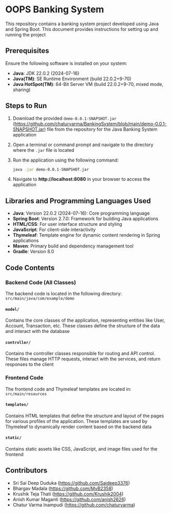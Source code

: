 # OOPS Banking System

This repository contains a banking system project developed using Java and Spring Boot. This document provides instructions for setting up and running the project

## Prerequisites

Ensure the following software is installed on your system:

- **Java**: JDK 22.0.2 (2024-07-16)
- **Java(TM)**: SE Runtime Environment (build 22.0.2+9-70)
- **Java HotSpot(TM)**: 64-Bit Server VM (build 22.0.2+9-70, mixed mode, sharing)

## Steps to Run

1. Download the provided `demo-0.0.1-SNAPSHOT.jar` (https://github.com/chaturvarma/BankingSystem/blob/main/demo-0.0.1-SNAPSHOT.jar) file from the repository for the Java Banking System application

2. Open a terminal or command prompt and navigate to the directory where the `.jar` file is located

3. Run the application using the following command:
   ```bash
   java -jar demo-0.0.1-SNAPSHOT.jar

4. Navigate to **http://localhost:8080** in your browser to access the application

## Libraries and Programming Languages Used

- **Java**: Version 22.0.2 (2024-07-16): Core programming language
- **Spring Boot**: Version 2.7.0: Framework for building Java applications
- **HTML/CSS**: For user interface structure and styling
- **JavaScript**: For client-side interactivity
- **Thymeleaf**: Template engine for dynamic content rendering in Spring applications
- **Maven**: Primary build and dependency management tool
- **Gradle**: Version 8.0

## Code Contents

### Backend Code (All Classes)

The backend code is located in the following directory:  
`src/main/java/com/example/demo`

#### `model/`

Contains the core classes of the application, representing entities like User, Account, Transaction, etc. These classes define the structure of the data and interact with the database

#### `controller/`

Contains the controller classes responsible for routing and API control. These files manage HTTP requests, interact with the services, and return responses to the client

### Frontend Code

The frontend code and Thymeleaf templates are located in:  
`src/main/resources`

#### `templates/`

Contains HTML templates that define the structure and layout of the pages for various profiles of the application. These templates are used by Thymeleaf to dynamically render content based on the backend data

#### `static/`

Contains static assets like CSS, JavaScript, and image files used for the frontend

## Contributors

- Sri Sai Deep Duduka (https://github.com/Saideep3376)
- Bhargav Madala (https://github.com/MvB2358)
- Krushik Teja Thati (https://github.com/Krushik2004)
- Anish Kumar Maganti (https://github.com/anish2626)
- Chatur Varma Inampudi (https://github.com/chaturvarma)
